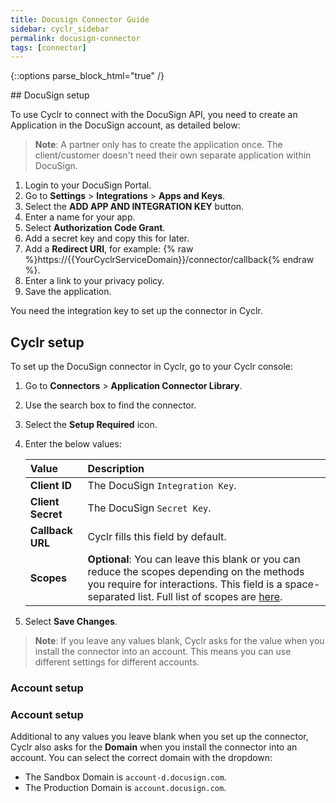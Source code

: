 ```yaml
---
title: Docusign Connector Guide
sidebar: cyclr_sidebar
permalink: docusign-connector
tags: [connector]
---
```

{::options parse_block_html="true" /}
<section class="card">
## DocuSign setup

To use Cyclr to connect with the DocuSign API, you need to create an Application in the DocuSign account, as detailed below:

  > **Note**: A partner only has to create the application once. The client/customer doesn't need their own separate application within DocuSign.

1. Login to your DocuSign Portal.
2. Go to **Settings** > **Integrations** > **Apps and Keys**.
3. Select the **ADD APP AND INTEGRATION KEY** button.
4. Enter a name for your app.
5. Select **Authorization Code Grant**.
6. Add a secret key and copy this for later.
7. Add a **Redirect URI**, for example: {% raw %}https://{{YourCyclrServiceDomain}}/connector/callback{% endraw %}.
8. Enter a link to your privacy policy.
9. Save the application.

You need the integration key to set up the connector in Cyclr.
 
</section>
 <section class="card">

## Cyclr setup

To set up the DocuSign connector in Cyclr, go to your Cyclr console:

1. Go to **Connectors** > **Application Connector Library**.

2. Use the search box to find the <connector name> connector.

3. Select the **Setup Required** icon.

4. Enter the below values:

   | Value              | Description                                 |
   | :----------------- | :------------------------------------------ |
   | **Client ID**   | The DocuSign `Integration Key`.               |
   | **Client Secret**   | The DocuSign `Secret Key`.                 |
   | **Callback URL** | Cyclr fills this field by default.          |
   | **Scopes** | **Optional**: You can leave this blank or you can reduce the scopes depending on the methods you require for interactions. This field is a space-separated list. Full list of scopes are [here](https://developers.docusign.com/platform/auth/reference/scopes/).          |

5. Select **Save Changes**.

> **Note**: If you leave any values blank, Cyclr asks for the value when you install the connector into an account. This means you can use different settings for different accounts.

### Account setup

### Account setup

Additional to any values you leave blank when you set up the connector, Cyclr also asks for the **Domain** when you install the connector into an account. You can select the correct domain with the dropdown:

* The Sandbox Domain is `account-d.docusign.com`.
* The Production Domain is `account.docusign.com`.

</section>
